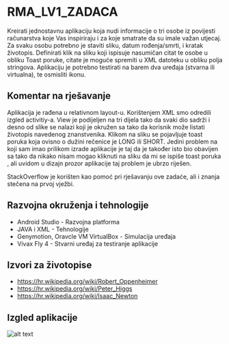 # RMA_LV1_ZADACA

Kreirati jednostavnu aplikaciju koja nudi
informacije o tri osobe iz povijesti računarstva koje Vas inspiriraju i za koje smatrate da
su imale važan utjecaj. Za svaku osobu potrebno je staviti sliku, datum rođenja/smrti, i
kratak životopis. Definirati klik na sliku koji ispisuje nasumičan citat te osobe u obliku
Toast poruke, citate je moguće spremiti u XML datoteku u obliku polja stringova.
Aplikaciju je potrebno testirati na barem dva uređaja (stvarna ili virtualna), te osmisliti
ikonu.

## Komentar na rješavanje

Aplikacija je rađena u relativnom layout-u. Korištenjem XML smo odredili izgled activitiy-a. View je podijeljen na tri dijela tako da svaki dio sadrži <ImageView> i desno od slike se nalazi
<TextView> koji je okružen sa <ScrollView> tako da korisnik može listati životopis navedenog znanstvenika. Klikom na sliku se pojavljuje 
toast poruka koja ovisno o dužini rečenice je LONG ili SHORT. Jedini problem na koji sam imao prilikom izrade aplikacije je taj da je <ImageView> također isto bio obavijen 
sa <ScrollView> tako da nikako nisam mogao kliknuti na sliku da mi se ispiše toast poruka , ali uvidom u dizajn prozor aplikacije taj problem je ubrzo riješen.

StackOverflow je korišten kao pomoć pri rješavanju ove zadaće, ali i znanja stečena na prvoj vježbi.

## Razvojna okruženja i tehnologije

*  Android Studio - Razvojna platforma
*  JAVA i XML - Tehnologije
*  Genymotion, Oravcle VM VirtualBox - Simulacija uređaja
*  Vivax Fly 4 - Stvarni uređaj za testiranje aplikacije

## Izvori za životopise
*  https://hr.wikipedia.org/wiki/Robert_Oppenheimer
*  https://hr.wikipedia.org/wiki/Peter_Higgs
*  https://hr.wikipedia.org/wiki/Isaac_Newton

## Izgled aplikacije

![alt text](https://i.imgur.com/xz4eWaG.png)


